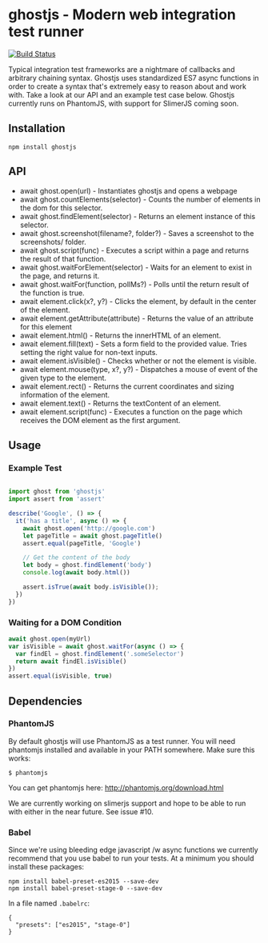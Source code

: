 # ghostjs - Modern web integration test runner

[![Build Status](https://travis-ci.org/KevinGrandon/ghostjs.svg?branch=master)](https://travis-ci.org/KevinGrandon/ghostjs)

Typical integration test frameworks are a nightmare of callbacks and arbitrary chaining syntax. Ghostjs uses standardized ES7 async functions in order to create a syntax that's extremely easy to reason about and work with. Take a look at our API and an example test case below. Ghostjs currently runs on PhantomJS, with support for SlimerJS coming soon.

## Installation

```
npm install ghostjs
```

## API

* await ghost.open(url) - Instantiates ghostjs and opens a webpage
* await ghost.countElements(selector) - Counts the number of elements in the dom for this selector.
* await ghost.findElement(selector) - Returns an element instance of this selector.
* await ghost.screenshot(filename?, folder?) - Saves a screenshot to the screenshots/ folder.
* await ghost.script(func) - Executes a script within a page and returns the result of that function.
* await ghost.waitForElement(selector) - Waits for an element to exist in the page, and returns it.
* await ghost.waitFor(function, pollMs?) - Polls until the return result of the function is true.
* await element.click(x?, y?) - Clicks the element, by default in the center of the element.
* await element.getAttribute(attribute) - Returns the value of an attribute for this element
* await element.html() - Returns the innerHTML of an element.
* await element.fill(text) - Sets a form field to the provided value. Tries setting the right value for non-text inputs.
* await element.isVisible() - Checks whether or not the element is visible.
* await element.mouse(type, x?, y?) - Dispatches a mouse of event of the given type to the element.
* await element.rect() - Returns the current coordinates and sizing information of the element.
* await element.text() - Returns the textContent of an element.
* await element.script(func) - Executes a function on the page which receives the DOM element as the first argument.

## Usage

### Example Test

```js

import ghost from 'ghostjs'
import assert from 'assert'

describe('Google', () => {
  it('has a title', async () => {
    await ghost.open('http://google.com')
    let pageTitle = await ghost.pageTitle()
    assert.equal(pageTitle, 'Google')

    // Get the content of the body
    let body = ghost.findElement('body')
    console.log(await body.html())

    assert.isTrue(await body.isVisible());
  })
})

```

### Waiting for a DOM Condition

```js
await ghost.open(myUrl)
var isVisible = await ghost.waitFor(async () => {
  var findEl = ghost.findElement('.someSelector')
  return await findEl.isVisible()
})
assert.equal(isVisible, true)
```

## Dependencies

### PhantomJS

By default ghostjs will use PhantomJS as a test runner. You will need phantomjs installed and available in your PATH somewhere. Make sure this works:
```
$ phantomjs
```

You can get phantomjs here: http://phantomjs.org/download.html

We are currently working on slimerjs support and hope to be able to run with either in the near future. See issue #10.

### Babel

Since we're using bleeding edge javascript /w async functions we currently recommend that you use babel to run your tests. At a minimum you should install these packages:
```
npm install babel-preset-es2015 --save-dev
npm install babel-preset-stage-0 --save-dev
```

In a file named `.babelrc`:
```
{
  "presets": ["es2015", "stage-0"]
}

```
